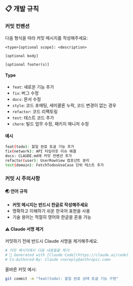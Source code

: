 ## 📋 개발 규칙

### 커밋 컨벤션
다음 형식을 따라 커밋 메시지를 작성해주세요:

```
<type>[optional scope]: <description>

[optional body]

[optional footer(s)]
```

#### Type
- `feat`: 새로운 기능 추가
- `fix`: 버그 수정
- `docs`: 문서 수정
- `style`: 코드 포매팅, 세미콜론 누락, 코드 변경이 없는 경우
- `refactor`: 코드 리팩토링
- `test`: 테스트 코드 추가
- `chore`: 빌드 업무 수정, 패키지 매니저 수정

#### 예시
```bash
feat(todo): 할일 완료 토글 기능 추가
fix(network): API 타임아웃 이슈 해결
docs: CLAUDE.md에 커밋 컨벤션 추가
refactor(user): UserRowView 컴포넌트 분리
test(domain): FetchTodosUseCase 단위 테스트 추가
```

### 커밋 시 주의사항

#### 🌏 언어 규칙
- **커밋 메시지는 반드시 한글로 작성해주세요**
- 명확하고 이해하기 쉬운 한국어 표현을 사용
- 기술 용어는 적절히 영어와 한글을 혼용 가능

#### ⚠️ Claude 서명 제거
커밋하기 전에 반드시 Claude 서명을 제거해주세요.

```bash
# 커밋 메시지에서 다음 내용들을 제거:
# 🤖 Generated with [Claude Code](https://claude.ai/code)
# Co-Authored-By: Claude <noreply@anthropic.com>
```

올바른 커밋 예시:
```bash
git commit -m "feat(todo): 할일 완료 상태 토글 기능 구현"
```
